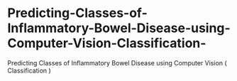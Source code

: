 # Predicting-Classes-of-Inflammatory-Bowel-Disease-using-Computer-Vision-Classification-
Predicting Classes of Inflammatory Bowel Disease using Computer Vision (  Classification )
